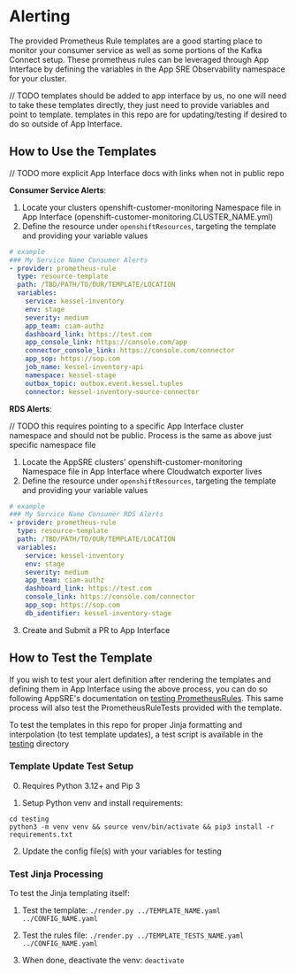 # Alerting

The provided Prometheus Rule templates are a good starting place to monitor your consumer service as well as some portions of the Kafka Connect setup. These prometheus rules can be leveraged through App Interface by defining the variables in the App SRE Observability namespace for your cluster.

// TODO templates should be added to app interface by us, no one will need to take these templates directly, they just need to provide variables and point to template. templates in this repo are for updating/testing if desired to do so outside of App Interface.

## How to Use the Templates

// TODO more explicit App Interface docs with links when not in public repo

**Consumer Service Alerts**:
1. Locate your clusters openshift-customer-monitoring Namespace file in App Interface (openshift-customer-monitoring.CLUSTER_NAME.yml)
2. Define the resource under `openshiftResources`, targeting the template and providing your variable values

```yaml
# example
### My Service Name Consumer Alerts
- provider: prometheus-rule
  type: resource-template
  path: /TBD/PATH/TO/OUR/TEMPLATE/LOCATION
  variables:
    service: kessel-inventory
    env: stage
    severity: medium
    app_team: ciam-authz
    dashboard_link: https://test.com
    app_console_link: https://console.com/app
    connector_console_link: https://console.com/connector
    app_sop: https://sop.com
    job_name: kessel-inventory-api
    namespace: kessel-stage
    outbox_topic: outbox.event.kessel.tuples
    connector: kessel-inventory-source-connector
```

**RDS Alerts**:

// TODO this requires pointing to a specific App Interface cluster namespace and should not be public. Process is the same as above just specific namespace file
1. Locate the AppSRE clusters' openshift-customer-monitoring Namespace file in App Interface where Cloudwatch exporter lives
2. Define the resource under `openshiftResources`, targeting the template and providing your variable values

```yaml
# example
### My Service Name Consumer RDS Alerts
- provider: prometheus-rule
  type: resource-template
  path: /TBD/PATH/TO/OUR/TEMPLATE/LOCATION
  variables:
    service: kessel-inventory
    env: stage
    severity: medium
    app_team: ciam-authz
    dashboard_link: https://test.com
    console_link: https://console.com/connector
    app_sop: https://sop.com
    db_identifier: kessel-inventory-stage
```

3. Create and Submit a PR to App Interface

## How to Test the Template

If you wish to test your alert definition after rendering the templates and defining them in App Interface using the above process, you can do so following AppSRE's documentation on [testing PrometheusRules](https://gitlab.cee.redhat.com/service/app-interface/-/blob/master/docs/app-sre/prometheus-rules-tests-in-app-interface.md?ref_type=heads#running-prometheus-tests-locally). This same process will also test the PrometheusRuleTests provided with the template.

To test the templates in this repo for proper Jinja formatting and interpolation (to test template updates), a test script is available in the [testing](./testing/) directory

### Template Update Test Setup

0. Requires Python 3.12+ and Pip 3

1. Setup Python venv and install requirements:

```shell
cd testing
python3 -m venv venv && source venv/bin/activate && pip3 install -r requirements.txt
```

2. Update the config file(s) with your variables for testing

### Test Jinja Processing

To test the Jinja templating itself:

1. Test the template: `./render.py ../TEMPLATE_NAME.yaml ../CONFIG_NAME.yaml`

2. Test the rules file: `./render.py ../TEMPLATE_TESTS_NAME.yaml ../CONFIG_NAME.yaml`

3. When done, deactivate the venv: `deactivate`

